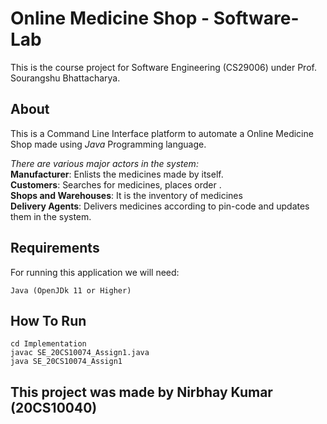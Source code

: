 # Online Medicine Shop - Software-Lab
This is the course project for Software Engineering (CS29006) under Prof. Sourangshu Bhattacharya.

## About
This is a Command Line Interface platform to automate a Online Medicine Shop made using *Java* Programming language.

*There are various major actors in the system:* <br>
**Manufacturer**: Enlists the medicines made by itself.<br>
**Customers**: Searches for medicines, places order .<br>
**Shops and Warehouses**: It is the inventory of medicines<br>
**Delivery Agents**: Delivers medicines according to pin-code and updates them in the system.<br>

## Requirements
For running this application we will need:
```
Java (OpenJDk 11 or Higher)
```

## How To Run
```
cd Implementation
javac SE_20CS10074_Assign1.java
java SE_20CS10074_Assign1
```

## This project was made by Nirbhay Kumar (20CS10040)

